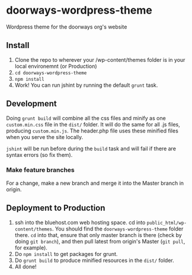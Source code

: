 # doorways-wordpress-theme
Wordpress theme for the doorways org's website

## Install
1. Clone the repo to wherever your /wp-content/themes folder is in your local environemnt (or Production)
2. `cd doorways-wordpress-theme`
3. `npm install`
4. Work!  You can run jshint by running the default `grunt` task.


## Development
Doing `grunt build` will combine all the css files and minify as one `custom.min.css` file in the `dist/` folder.  It will do the same for all .js files, producing `custom.min.js`.  The header.php file uses these minified files when you serve the site locally.

`jshint` will be run before during the `build` task and will fail if there are syntax errors (so fix them).

### Make feature branches
For a change, make a new branch and merge it into the Master branch in origin.

## Deployment to Production
1.  ssh into the bluehost.com web hosting space.  cd into `public_html/wp-content/themes`.  You should find the `doorways-wordpress-theme` folder there.  `cd` into that, ensure that only master branch is there (check by doing `git branch`), and then pull latest from origin's Master (`git pull`, for example).
2. Do `npm install` to get packages for grunt.
3. Do `grunt build` to produce minified resources in the `dist/` folder.
4. All done!
